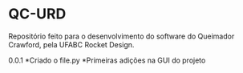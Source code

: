 # QC-URD
Repositório feito para o desenvolvimento do software do Queimador Crawford, pela UFABC Rocket Design.

0.0.1
*Criado o file.py
*Primeiras adições na GUI do projeto
